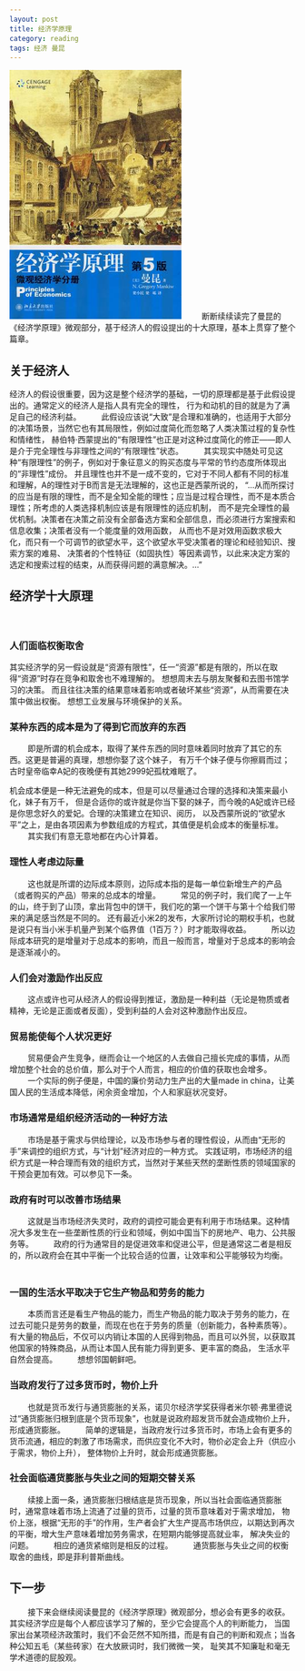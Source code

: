 ```yaml
---
layout: post
title: 经济学原理
category: reading
tags: 经济 曼昆
---
```


![经济学原理](/assets/images/weiguanjingjixue.jpg)
　　 
断断续续读完了曼昆的《经济学原理》微观部分，基于经济人的假设提出的十大原理，基本上贯穿了整个篇章。 
　　 
## 关于经济人 

经济人的假设很重要，因为这是整个经济学的基础，一切的原理都是基于此假设提出的。通常定义的经济人是指人具有完全的理性，
行为和动机的目的就是为了满足自己的经济利益。 
　　 
此假设应该说“大致”是合理和准确的，也适用于大部分的决策场景，当然它也有其局限性，例如过度简化而忽略了人类决策过程的复杂性和情绪性，
赫伯特·西蒙提出的“有限理性”也正是对这种过度简化的修正——即人是介于完全理性与非理性之间的“有限理性”状态。 
　　 
其实现实中随处可见这种“有限理性”的例子，例如对于象征意义的购买态度与平常的节约态度所体现出的“非理性”成份。
并且理性也并不是一成不变的，它对于不同人都有不同的标准和理解，A的理性对于B而言是无法理解的，这也正是西蒙所说的，
“...从而所探讨的应当是有限的理性，而不是全知全能的理性；应当是过程合理性，而不是本质合理性；所考虑的人类选择机制应该是有限理性的适应机制，
而不是完全理性的最优机制。决策者在决策之前没有全部备选方案和全部信息，而必须进行方案搜索和信息收集；决策者没有一个能度量的效用函数，
从而也不是对效用函数求极大化，而只有一个可调节的欲望水平，这个欲望水平受决策者的理论和经验知识、搜索方案的难易、
决策者的个性特征（如固执性）等因素调节，以此来决定方案的选定和搜索过程的结束，从而获得问题的满意解决。...” 
　　 
## 经济学十大原理 
　　 
### 人们面临权衡取舍 

其实经济学的另一假设就是“资源有限性”，任一“资源”都是有限的，所以在取得“资源”时存在竞争和取舍也不难理解的。
想想周末去与朋友聚餐和去图书馆学习的决策。 而且往往决策的结果意味着影响或者破坏某些“资源”，从而需要在决策中做出权衡。
想想工业发展与环境保护的关系。 
　　 
　　 
### 某种东西的成本是为了得到它而放弃的东西 
　　 
即是所谓的机会成本，取得了某件东西的同时意味着同时放弃了其它的东西。这更是普遍的真理，想想你娶了这个妹子，
有万千个妹子便与你擦肩而过；古时皇帝临幸A妃的夜晚便有其她2999妃孤枕难眠了。 

机会成本便是一种无法避免的成本，但是可以尽量通过合理的选择和决策来最小化，妹子有万千，
但是合适你的或许就是你当下娶的妹子，而今晚的A妃或许已经是你思念好久的爱妃。合理的决策建立在知识、阅历，
以及西蒙所说的“欲望水平”之上，是由各项因素为参数组成的方程式，其值便是机会成本的衡量标准。 
　　 
其实我们有意无意地都在内心计算着。 
　　 
　　 
### 理性人考虑边际量 
　　 
这也就是所谓的边际成本原则，边际成本指的是每一单位新增生产的产品（或者购买的产品）带来的总成本的增量。 
　　 
常见的例子时，我们爬了一上午的山，终于到了山顶，拿出背包中的饼干，我们吃的第一个饼干与第十个给我们带来的满足感当然是不同的。
还有最近小米2的发布，大家所讨论的期权手机，也就是说只有当小米手机量产到某个临界值（1百万？）时才能取得收益。 
　　 
所以边际成本研究的是增量对于总成本的影响，而且一般而言，增量对于总成本的影响会是逐渐减小的。 
　　 
　　 
　　 
### 人们会对激励作出反应 
　　 
这点或许也可从经济人的假设得到推证，激励是一种利益（无论是物质或者精神，无论是正面或者反面），受到利益的人会对这种激励作出反应。 
　　 
　　 
### 贸易能使每个人状况更好 
　　 
贸易便会产生竞争，继而会让一个地区的人去做自己擅长完成的事情，从而增加整个社会的总价值，那么对于个人而言，相应的价值的获取也会增多。 
　　 
一个实际的例子便是，中国的廉价劳动力生产出的大量made in china，让美国人民的生活成本降低，闲余资金增加，个人和家庭状况变好。 
　　 
### 市场通常是组织经济活动的一种好方法 
　　 
市场是基于需求与供给理论，以及市场参与者的理性假设，从而由“无形的手”来调控的组织方式，与“计划”经济对应的一种方式。
实践证明，市场经济的组织方式是一种合理而有效的组织方式，当然对于某些天然的垄断性质的领域国家的干预会更加有效。可以参见下一条。 
　　 
　　 
### 政府有时可以改善市场结果 
　　 
这就是当市场经济失灵时，政府的调控可能会更有利用于市场结果。这种情况大多发生在一些垄断性质的行业和领域，例如中国当下的房地产、电力、公共服务等。 
　　 
政府的行为通常目的是促进效率和促进公平，但是通常这二者是相反的，所以政府会在其中平衡一个比较合适的位置，让效率和公平能够较为均衡。 
　　 
　　 
### 一国的生活水平取决于它生产物品和劳务的能力 
　　 
本质而言还是看生产物品的能力，而生产物品的能力取决于劳务的能力，在过去可能只是劳务的数量，而现在也在于劳务的质量（创新能力，各种素质等）。
有大量的物品后，不仅可以内销让本国的人民得到物品，而且可以外贸，以获取其他国家的特殊商品，从而让本国人民有能力得到更多、更丰富的商品，
生活水平自然会提高。 
　　 
想想邻国朝鲜吧。 
　　 
### 当政府发行了过多货币时，物价上升 
　　 
也就是货币发行与通货膨胀的关系，诺贝尔经济学奖获得者米尔顿·弗里德说过“通货膨胀归根到底是个货币现象”，也就是说政府超发货币就会造成物价上升，
形成通货膨胀。 
　　 
简单的逻辑是，当政府发行过多货币时，市场上会有更多的货币流通，相应的刺激了市场需求，而供应变化不大时，物价必定会上升（供应小于需求，物价上升），
整体物价上升时，就会形成通货膨胀。 
　　 
　　 
### 社会面临通货膨胀与失业之间的短期交替关系 
　　 
续接上面一条，通货膨胀归根结底是货币现象，所以当社会面临通货膨胀时，通常意味着市场上流通了过量的货币，过量的货币意味着对于需求增加，
物价上涨，根据“无形的手”的作用，生产者会扩大生产提高市场供应，以期达到再次的平衡，增大生产意味着增加劳务需求，在短期内能够提高就业率，
解决失业的问题。 
　　 
相应的通货紧缩则是相反的过程。 
　　 
通货膨胀与失业之间的权衡取舍的曲线，即是菲利普斯曲线。 
　　 
　　 
## 下一步 
　　 
接下来会继续阅读曼昆的《经济学原理》微观部分，想必会有更多的收获。其实经济学应是每个人都应该学习了解的，至少它会提高个人的判断能力，
当国家出台某项经济政策时，我们不会茫然不知所措，而是有自己的判断和观点；当各种公知五毛（某些砖家）在大放厥词时，我们微微一笑，
耻笑其不知廉耻和毫无学术道德的屁股观。 

